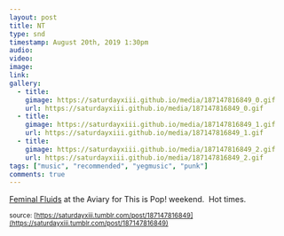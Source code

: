 ```yaml
---
layout: post
title: NT
type: snd
timestamp: August 20th, 2019 1:30pm
audio: 
video: 
image: 
link: 
gallery:
  - title: 
    gimage: https://saturdayxiii.github.io/media/187147816849_0.gif
    url: https://saturdayxiii.github.io/media/187147816849_0.gif
  - title: 
    gimage: https://saturdayxiii.github.io/media/187147816849_1.gif
    url: https://saturdayxiii.github.io/media/187147816849_1.gif
  - title: 
    gimage: https://saturdayxiii.github.io/media/187147816849_2.gif
    url: https://saturdayxiii.github.io/media/187147816849_2.gif
tags: ["music", "recommended", "yegmusic", "punk"]
comments: true
---
```


         
<a href="https://feminalfluids.bandcamp.com" target="_blank">Feminal Fluids</a> at the Aviary for This is Pop! weekend.  Hot times.
 
  
<small>source: [https://saturdayxiii.tumblr.com/post/187147816849](https://saturdayxiii.tumblr.com/post/187147816849)</small>